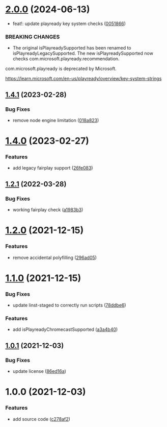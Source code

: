 # [2.0.0](https://github.com/Eyevinn/is-drm-supported/compare/v1.4.1...v2.0.0) (2024-06-13)


* feat!: update playready key system checks ([0051866](https://github.com/Eyevinn/is-drm-supported/commit/0051866d57421d3ff52207918e519a9ba19b8e31))


### BREAKING CHANGES

* The original isPlayreadySupported has been renamed to
isPlayreadyLegacySupported. The new isPlayreadySupported
now checks com.microsoft.playready.recommendation.

com.microsoft.playready is deprecated by Microsoft.

https://learn.microsoft.com/en-us/playready/overview/key-system-strings

## [1.4.1](https://github.com/Eyevinn/is-drm-supported/compare/v1.4.0...v1.4.1) (2023-02-28)


### Bug Fixes

* remove node engine limitation ([018a823](https://github.com/Eyevinn/is-drm-supported/commit/018a823e9a46f43310e48716951c2e85d90f3865))

# [1.4.0](https://github.com/Eyevinn/is-drm-supported/compare/v1.2.1...v1.4.0) (2023-02-27)


### Features

* add legacy fairplay support ([26fe083](https://github.com/Eyevinn/is-drm-supported/commit/26fe0833fd6fcd384ce28113d8eb2b277c820ea1))

## [1.2.1](https://github.com/Eyevinn/is-drm-supported/compare/v1.2.0...v1.2.1) (2022-03-28)


### Bug Fixes

* working fairplay check ([a1983b3](https://github.com/Eyevinn/is-drm-supported/commit/a1983b375437a068b6a60e213894a0cdb322eed5))

# [1.2.0](https://github.com/Eyevinn/is-drm-supported/compare/v1.1.0...v1.2.0) (2021-12-15)


### Features

* remove accidental polyfilling ([296ad05](https://github.com/Eyevinn/is-drm-supported/commit/296ad053d0ba762a0bae186b1c095d3306631304))

# [1.1.0](https://github.com/Eyevinn/is-drm-supported/compare/v1.0.1...v1.1.0) (2021-12-15)


### Bug Fixes

* update linst-staged to correctly run scripts ([78ddbe6](https://github.com/Eyevinn/is-drm-supported/commit/78ddbe6026c562c64baa6242b8432b50434c03f1))


### Features

* add isPlayreadyChromecastSupported ([a3a4b40](https://github.com/Eyevinn/is-drm-supported/commit/a3a4b40b6cd097cc1290858967571594325f4e9a))

## [1.0.1](https://github.com/Eyevinn/is-drm-supported/compare/v1.0.0...v1.0.1) (2021-12-03)


### Bug Fixes

* update license ([86ed16a](https://github.com/Eyevinn/is-drm-supported/commit/86ed16af65af9e3cb0531ea4e059400cd2394671))

# 1.0.0 (2021-12-03)


### Features

* add source code ([c278af2](https://github.com/Eyevinn/is-drm-supported/commit/c278af2ae4af92560c0b5dd68acf4daca76d7643))
